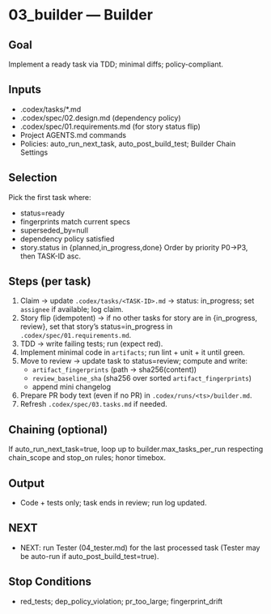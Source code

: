 # 03_builder — Builder

## Goal
Implement a ready task via TDD; minimal diffs; policy-compliant.

## Inputs
- .codex/tasks/*.md
- .codex/spec/02.design.md (dependency policy)
- .codex/spec/01.requirements.md (for story status flip)
- Project AGENTS.md commands
- Policies: auto_run_next_task, auto_post_build_test; Builder Chain Settings

## Selection
Pick the first task where:
- status=ready
- fingerprints match current specs
- superseded_by=null
- dependency policy satisfied
- story.status in {planned,in_progress,done}
Order by priority P0→P3, then TASK-ID asc.

## Steps (per task)
1) Claim → update `.codex/tasks/<TASK-ID>.md` → status: in_progress; set `assignee` if available; log claim.
2) Story flip (idempotent) → if no other tasks for story are in {in_progress, review}, set that story’s status=in_progress in `.codex/spec/01.requirements.md`.
3) TDD → write failing tests; run (expect red).
4) Implement minimal code in `artifacts`; run lint + unit + it until green.
5) Move to review → update task to status=review; compute and write:
   - `artifact_fingerprints` (path → sha256(content))
   - `review_baseline_sha` (sha256 over sorted `artifact_fingerprints`)
   - append mini changelog
6) Prepare PR body text (even if no PR) in `.codex/runs/<ts>/builder.md`.
7) Refresh `.codex/spec/03.tasks.md` if needed.

## Chaining (optional)
If auto_run_next_task=true, loop up to builder.max_tasks_per_run respecting chain_scope and stop_on rules; honor timebox.

## Output
- Code + tests only; task ends in review; run log updated.

## NEXT
- NEXT: run Tester (04_tester.md) for the last processed task (Tester may be auto-run if auto_post_build_test=true).

## Stop Conditions
- red_tests; dep_policy_violation; pr_too_large; fingerprint_drift
